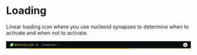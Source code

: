 # Loading

Linear loading icon where you use nucleoid synapses to determine when to activate and when not to activate.

![Loading Component](../../static/media/loading.png)


